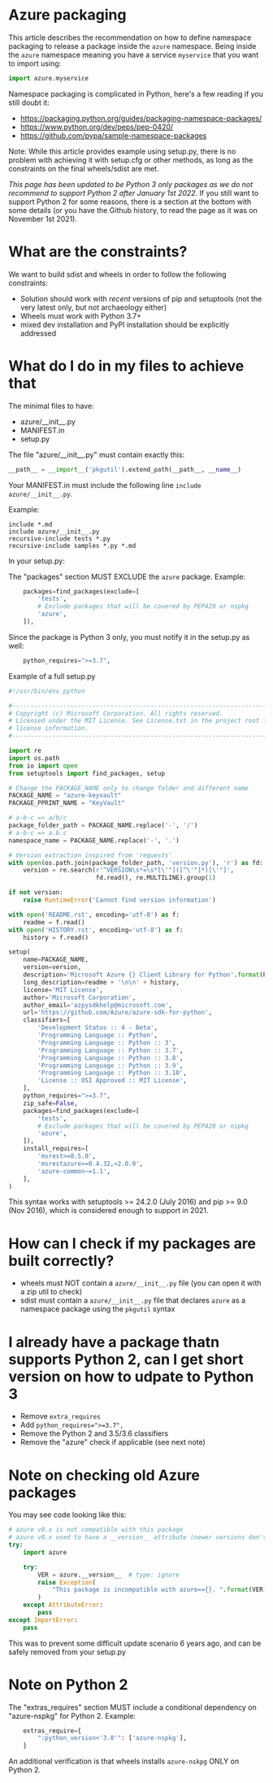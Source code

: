 # Azure packaging

This article describes the recommendation on how to define namespace packaging to release a package inside the `azure` namespace. Being inside the `azure` namespace meaning you have a service `myservice` that you want to import using:
```python
import azure.myservice
```

Namespace packaging is complicated in Python, here's a few reading if you still doubt it:
- https://packaging.python.org/guides/packaging-namespace-packages/
- https://www.python.org/dev/peps/pep-0420/
- https://github.com/pypa/sample-namespace-packages

Note:
While this article provides example using setup.py, there is no problem with achieving it with setup.cfg or other methods, as long as the constraints on the final wheels/sdist are met.

*This page has been updated to be Python 3 only packages as we do not recommend to support Python 2 after January 1st 2022.* If you still want to support Python 2 for some reasons, there is a section at the bottom with some details (or you have the Github history, to read the page as it was on November 1st 2021).

# What are the constraints?

We want to build sdist and wheels in order to follow the following constraints:
- Solution should work with *recent* versions of pip and setuptools (not the very latest only, but not archaeology either)
- Wheels must work with Python 3.7+
- mixed dev installation and PyPI installation should be explicitly addressed

# What do I do in my files to achieve that

The minimal files to have:
- azure/\_\_init\_\_.py
- MANIFEST.in
- setup.py

The file "azure/\_\_init\_\_.py" must contain exactly this:
```python
__path__ = __import__('pkgutil').extend_path(__path__, __name__)
```

Your MANIFEST.in must include the following line `include azure/__init__.py`.

Example:
```shell
include *.md
include azure/__init__.py
recursive-include tests *.py
recursive-include samples *.py *.md
```
In your setup.py:

The "packages" section MUST EXCLUDE the `azure` package. Example:
```python
    packages=find_packages(exclude=[
        'tests',
        # Exclude packages that will be covered by PEP420 or nspkg
        'azure',
    ]),
```

Since the package is Python 3 only, you must notify it in the setup.py as well:
```python
    python_requires=">=3.7",
```

Example of a full setup.py
```python
#!/usr/bin/env python

#-------------------------------------------------------------------------
# Copyright (c) Microsoft Corporation. All rights reserved.
# Licensed under the MIT License. See License.txt in the project root for
# license information.
#--------------------------------------------------------------------------

import re
import os.path
from io import open
from setuptools import find_packages, setup

# Change the PACKAGE_NAME only to change folder and different name
PACKAGE_NAME = "azure-keyvault"
PACKAGE_PPRINT_NAME = "KeyVault"

# a-b-c => a/b/c
package_folder_path = PACKAGE_NAME.replace('-', '/')
# a-b-c => a.b.c
namespace_name = PACKAGE_NAME.replace('-', '.')

# Version extraction inspired from 'requests'
with open(os.path.join(package_folder_path, 'version.py'), 'r') as fd:
    version = re.search(r'^VERSION\s*=\s*[\'"]([^\'"]*)[\'"]',
                        fd.read(), re.MULTILINE).group(1)

if not version:
    raise RuntimeError('Cannot find version information')

with open('README.rst', encoding='utf-8') as f:
    readme = f.read()
with open('HISTORY.rst', encoding='utf-8') as f:
    history = f.read()

setup(
    name=PACKAGE_NAME,
    version=version,
    description='Microsoft Azure {} Client Library for Python'.format(PACKAGE_PPRINT_NAME),
    long_description=readme + '\n\n' + history,
    license='MIT License',
    author='Microsoft Corporation',
    author_email='azpysdkhelp@microsoft.com',
    url='https://github.com/Azure/azure-sdk-for-python',
    classifiers=[
        'Development Status :: 4 - Beta',
        'Programming Language :: Python',
        'Programming Language :: Python :: 3',
        'Programming Language :: Python :: 3.7',
        'Programming Language :: Python :: 3.8',
        'Programming Language :: Python :: 3.9',
        'Programming Language :: Python :: 3.10',
        'License :: OSI Approved :: MIT License',
    ],
    python_requires=">=3.7",
    zip_safe=False,
    packages=find_packages(exclude=[
        'tests',
        # Exclude packages that will be covered by PEP420 or nspkg
        'azure',
    ]),
    install_requires=[
        'msrest>=0.5.0',
        'msrestazure>=0.4.32,<2.0.0',
        'azure-common~=1.1',
    ],
)
```

This syntax works with setuptools >= 24.2.0 (July 2016) and pip >= 9.0 (Nov 2016), which is considered enough to support in 2021.

# How can I check if my packages are built correctly?

- wheels must NOT contain a `azure/__init__.py` file (you can open it with a zip util to check)
- sdist must contain a `azure/__init__.py` file that declares `azure` as a namespace package using the `pkgutil` syntax

# I already have a package thatn supports Python 2, can I get short version on how to udpate to Python 3

- Remove `extra_requires`
- Add `python_requires=">=3.7",`
- Remove the Python 2 and 3.5/3.6 classifiers
- Remove the "azure" check if applicable (see next note)

# Note on checking old Azure packages

You may see code looking like this:
```python
# azure v0.x is not compatible with this package
# azure v0.x used to have a __version__ attribute (newer versions don't)
try:
    import azure

    try:
        VER = azure.__version__  # type: ignore
        raise Exception(
            "This package is incompatible with azure=={}. ".format(VER) + 'Uninstall it with "pip uninstall azure".'
        )
    except AttributeError:
        pass
except ImportError:
    pass
```

This was to prevent some difficult update scenario 6 years ago, and can be safely removed from your setup.py

# Note on Python 2

The "extras_requires" section MUST include a conditional dependency on "azure-nspkg" for Python 2. Example:

```python
    extras_require={
        ":python_version<'3.0'": ['azure-nspkg'],
    }
```

An additional verification is that wheels installs `azure-nskpg` ONLY on Python 2.
